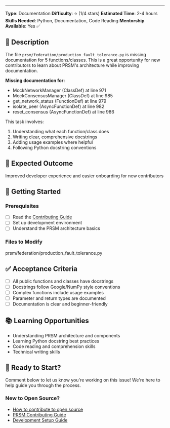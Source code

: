 ---
**Type**: Documentation
**Difficulty**: ⭐ (1/4 stars)
**Estimated Time**: 2-4 hours
**Skills Needed**: Python, Documentation, Code Reading
**Mentorship Available**: Yes ✅

## 📝 Description

The file `prsm/federation/production_fault_tolerance.py` is missing documentation for 5 functions/classes. This is a great opportunity for new contributors to learn about PRSM's architecture while improving documentation.

**Missing documentation for:**
- MockNetworkManager (ClassDef) at line 971
- MockConsensusManager (ClassDef) at line 985
- get_network_status (FunctionDef) at line 979
- isolate_peer (AsyncFunctionDef) at line 982
- reset_consensus (AsyncFunctionDef) at line 986


This task involves:
1. Understanding what each function/class does
2. Writing clear, comprehensive docstrings
3. Adding usage examples where helpful
4. Following Python docstring conventions

## 🎯 Expected Outcome

Improved developer experience and easier onboarding for new contributors

## 🚀 Getting Started

### Prerequisites
- [ ] Read the [Contributing Guide](../../CONTRIBUTING.md)
- [ ] Set up development environment
- [ ] Understand the PRSM architecture basics

### Files to Modify
prsm/federation/production_fault_tolerance.py

## ✅ Acceptance Criteria

- [ ] All public functions and classes have docstrings
- [ ] Docstrings follow Google/NumPy style conventions
- [ ] Complex functions include usage examples
- [ ] Parameter and return types are documented
- [ ] Documentation is clear and beginner-friendly

## 📚 Learning Opportunities

- Understanding PRSM architecture and components
- Learning Python docstring best practices
- Code reading and comprehension skills
- Technical writing skills

## 🤝 Ready to Start?

Comment below to let us know you're working on this issue! We're here to help guide you through the process.

### New to Open Source?
- [How to contribute to open source](https://opensource.guide/how-to-contribute/)
- [PRSM Contributing Guide](../../CONTRIBUTING.md)
- [Development Setup Guide](../../docs/DEVELOPMENT_SETUP.md)
